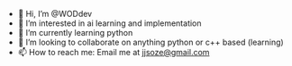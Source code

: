- 👋 Hi, I’m @WODdev
- 👀 I’m interested in ai learning and implementation
- 🌱 I’m currently learning python
- 💞️ I’m looking to collaborate on anything python or c++ based (learning)
- 📫 How to reach me: Email me at jjsoze@gmail.com

<!---
WODdev/WODdev is a ✨ special ✨ repository because its `README.md` (this file) appears on your GitHub profile.
You can click the Preview link to take a look at your changes.
--->
